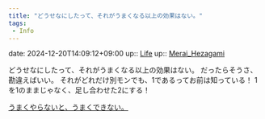 ```yaml
---
title: "どうせなにしたって、それがうまくなる以上の効果はない。"
tags:
 - Info
---
```


date: 2024-12-20T14:09:12+09:00
up:: [Life](../Bar/Novel/Chaos/Life.md)
up:: [Merai_Hezagami](../Bar/Novel/Nacaria/Merai_Hezagami.md)

どうせなにしたって、それがうまくなる以上の効果はない。
だったらそうさ、勘違えばいい。
それがどれだけ別モンでも、1であるってお前は知っている！
1を1のままじゃなく、足し合わせた2にする！

[うまくやらないと、うまくできない。](うまくやらないと、うまくできない。.md)
